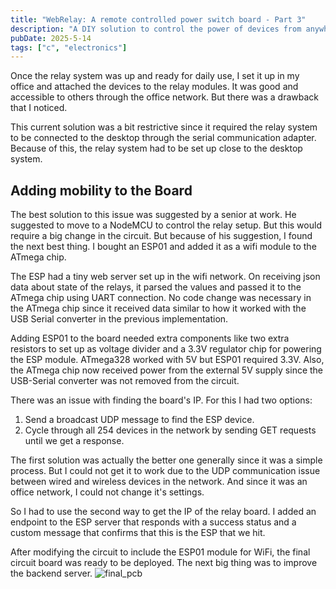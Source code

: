 ```yaml
---
title: "WebRelay: A remote controlled power switch board - Part 3"
description: "A DIY solution to control the power of devices from anywhere"
pubDate: 2025-5-14
tags: ["c", "electronics"]
---
```


Once the relay system was up and ready for daily use, I set it up in my office
and attached the devices to the relay modules. It was good and accessible to
others through the office network. But there was a drawback that I noticed.

This current solution was a bit restrictive since it required the relay system
to be connected to the desktop through the serial communication adapter. Because
of this, the relay system had to be set up close to the desktop system.

## Adding mobility to the Board

The best solution to this issue was suggested by a senior at work. He suggested
to move to a NodeMCU to control the relay setup. But this would require a big change
in the circuit. But because of his suggestion, I found the next best thing. I bought
an ESP01 and added it as a wifi module to the ATmega chip.

The ESP had a tiny web server set up in the wifi network. On receiving json data about
state of the relays, it parsed the values and passed it to the ATmega chip using
UART connection. No code change was necessary in the ATmega chip since it received
data similar to how it worked with the USB Serial converter in the previous implementation.

Adding ESP01 to the board needed extra components like two extra resistors to set
up as voltage divider and a 3.3V regulator chip for powering the ESP module.
ATmega328 worked with 5V but ESP01 required 3.3V. Also, the ATmega chip now received
power from the external 5V supply since the USB-Serial converter was not removed
from the circuit.

There was an issue with finding the board's IP. For this I had two options:
1. Send a broadcast UDP message to find the ESP device.
2. Cycle through all 254 devices in the network by sending GET requests until we get a response.

The first solution was actually the better one generally since it was a simple process.
But I could not get it to work due to the UDP communication issue between wired and wireless devices
in the network. And since it was an office network, I could not change it's settings.

So I had to use the second way to get the IP of the relay board. I added an endpoint
to the ESP server that responds with a success status and a custom message that
confirms that this is the ESP that we hit.

After modifying the circuit to include the ESP01 module for WiFi, the final circuit
board was ready to be deployed. The next big thing was to improve the backend server.
![final_pcb](https://u.cubeupload.com/serenevoid/v1sriz.jpg)

